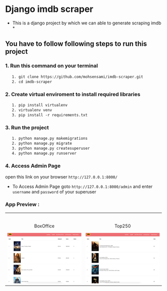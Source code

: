 # Django imdb scraper

-   This is a django project by which we can able to generate scraping imdb \*

## You have to follow following steps to run this project

### 1. Run this command on your terminal

       1. git clone https://github.com/mohsensami/imdb-scraper.git
       2. cd imdb-scraper

### 2. Create virtual enviroment to install required libraries

       1. pip install virtualenv
       2. virtualenv venv
       3. pip install -r requirements.txt

### 3. Run the project

       1. python manage.py makemigrations
       2. python manage.py migrate
       3. python manage.py createsuperuser
       4. python manage.py runserver

### 4. Access Admin Page

open this link on your browser `http://127.0.0.1:8000/`

-   To Access Admin Page goto `http://127.0.0.1:8000/admin` and enter `username` and `password` of your superuser
<!-- ### 5. See Demo here
`https://imdb.pythonanywhere.com` -->

### App Preview :

<table width="100%"> 
<tr>
<td width="50%">      
&nbsp; 
<br>
<p align="center">
  BoxOffice
</p>
<img src="https://github.com/mohsensami/imdb-scraper/blob/main/screenshots/boxoffice.png?raw=true">
</td> 
<td width="50%">
<br>
<p align="center">
  Top250
</p>
<img src="https://github.com/mohsensami/imdb-scraper/blob/main/screenshots/top250.png?raw=true">  
</td>
</table>
